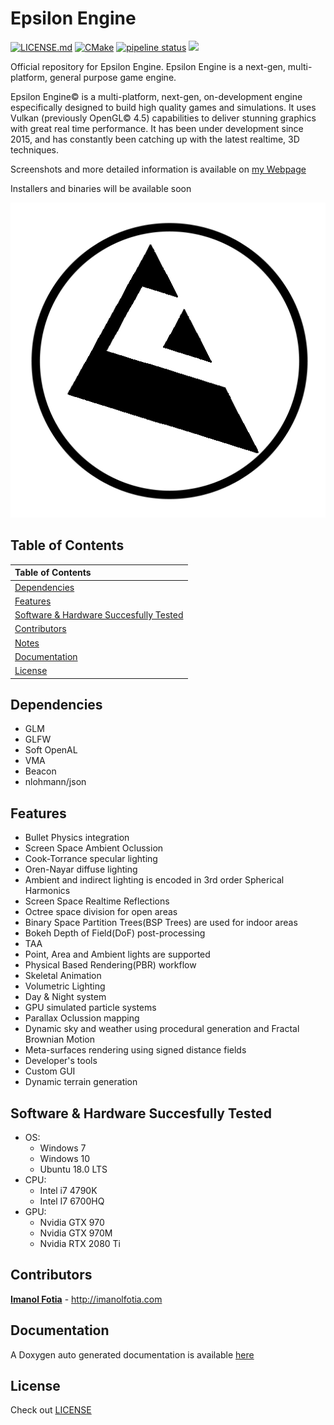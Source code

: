 # Epsilon Engine
[![LICENSE.md](https://img.shields.io/badge/License-EULA-blue.svg)](LICENSE.md)
[![CMake](https://github.com/ImanolFotia/Epsilon-Engine/actions/workflows/cmake.yml/badge.svg)](https://github.com/ImanolFotia/Epsilon-Engine/actions/workflows/cmake.yml)
[![pipeline status](https://gitlab.com/Difima/Epsilon-Engine/badges/master/pipeline.svg)](https://gitlab.com/Difima/Epsilon-Engine/-/commits/master)
![](https://img.shields.io/badge/platforms-Windows%20%7C%20Linux-orange)

Official repository for Epsilon Engine.
Epsilon Engine is a next-gen, multi-platform, general purpose game engine.

Epsilon Engine© is a multi-platform, next-gen, on-development engine especifically designed to build high quality games and simulations. It uses Vulkan (previously OpenGL© 4.5) capabilities to deliver stunning graphics with great real time performance. It has been under development since 2015, and has constantly been catching up with the latest realtime, 3D techniques.

Screenshots and more detailed information is available on [my Webpage](http://imanolfotia.com/epsilon_engine)

Installers and binaries will be available soon

![](https://raw.githubusercontent.com/ImanolFotia/Epsilon-Engine/master/media/Epsilon%20LOGO3.png)

## Table of Contents

| Table of Contents | 
| :--- |
| [Dependencies](#dependencies) | 
| [Features](#features)| 
| [Software & Hardware Succesfully Tested](#software_and_hardware_succesfully_tested)| 
| [Contributors](#contributors)|  
| [Notes](#notes)| 
| [Documentation](#documentation)| 
| [License](#license)| 

<a name="dependencies"> </a>
## Dependencies 

* GLM 
* GLFW 
* Soft OpenAL
* VMA
* Beacon
* nlohmann/json


<a name="features"></a>
## Features 

* Bullet Physics integration
* Screen Space Ambient Oclussion
* Cook-Torrance specular lighting
* Oren-Nayar diffuse lighting
* Ambient and indirect lighting is encoded in 3rd order Spherical Harmonics
* Screen Space Realtime Reflections
* Octree space division for open areas
* Binary Space Partition Trees(BSP Trees) are used for indoor areas
* Bokeh Depth of Field(DoF) post-processing
* TAA
* Point, Area and Ambient lights are supported
* Physical Based Rendering(PBR) workflow
* Skeletal Animation
* Volumetric Lighting
* Day & Night system
* GPU simulated particle systems
* Parallax Oclussion mapping
* Dynamic sky and weather using procedural generation and Fractal Brownian Motion
* Meta-surfaces rendering using signed distance fields
* Developer's tools
* Custom GUI
* Dynamic terrain generation

<a name="software_and_hardware_succesfully_tested"></a>
## Software & Hardware Succesfully Tested 
* OS: 
  * Windows 7 
  * Windows 10 
  * Ubuntu 18.0 LTS
* CPU: 
  * Intel i7 4790K 
  * Intel I7 6700HQ
* GPU: 
  * Nvidia GTX 970 
  * Nvidia GTX 970M
  * Nvidia RTX 2080 Ti

<a name="contributors"></a>
## Contributors 

**[Imanol Fotia](https://github.com/ImanolFotia)** - http://imanolfotia.com

<a name="documentation"></a>
## Documentation
A Doxygen auto generated documentation is available [here](http://imanolfotia.com/epsilon-documentation/html)

<a name="license"></a>
## License

Check out [LICENSE](LICENSE.md)
